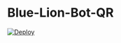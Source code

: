 # Blue-Lion-Bot-QR


[![Deploy](https://www.herokucdn.com/deploy/button.svg)](https://dashboard.heroku.com/new-app?template=https://github.com/nipuna15/qr)
